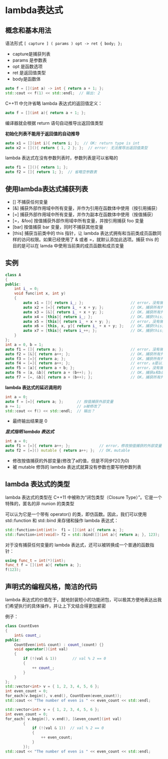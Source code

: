 # lambda表达式
概念和基本用法
-------------
语法形式
```[ capture ] ( params ) opt -> ret { body; };```
* capture是捕获列表
* params 是参数表
* opt 是函数选项
* ret 是返回值类型
* body是函数体
```c++
auto f = [](int a) -> int { return a + 1; };
std::cout << f(1) << std::endl;  // 输出: 2
```

C++11 中允许省略 lambda 表达式的返回值定义：
```c++
auto f = [](int a){ return a + 1; };
```
编译器就会根据 return 语句自动推导出返回值类型

**初始化列表不能用于返回值的自动推导**
```c++
auto x1 = [](int i){ return i; };  // OK: return type is int
auto x2 = [](){ return { 1, 2 }; };  // error: 无法推导出返回值类型
```

lambda 表达式在没有参数列表时，参数列表是可以省略的
```c++
auto f1 = [](){ return 1; };
auto f2 = []{ return 1; };  // 省略空参数表
```

使用lambda表达式捕获列表
-----------------------
* []        不捕获任何变量
* [&]       捕获外部作用域中所有变量，并作为引用在函数体中使用（按引用捕获）
* [=]       捕获外部作用域中所有变量，并作为副本在函数体中使用（按值捕获）
* [=，&foo] 按值捕获外部作用域中所有变量，并按引用捕获 foo 变量
* [bar]     按值捕获 bar 变量，同时不捕获其他变量
* [this]    捕获当前类中的 this 指针，让 lambda 表达式拥有和当前类成员函数同样的访问权限。如果已经使用了 & 或者 =，就默认添加此选项。捕获 this 的目的是可以在 lamda 中使用当前类的成员函数和成员变量

实例
----
```c++
class A
{
public:
    int i_ = 0;
    void func(int x, int y)
    {
        auto x1 = []{ return i_; };                     // error，没有捕获外部变量
        auto x2 = [=]{ return i_ + x + y; };            // OK，捕获所有外部变量
        auto x3 = [&]{ return i_ + x + y; };            // OK，捕获所有外部变量
        auto x4 = [this]{ return i_; };                 // OK，捕获this指针
        auto x5 = [this]{ return i_ + x + y; };         // error，没有捕获x、y
        auto x6 = [this, x, y]{ return i_ + x + y; };   // OK，捕获this指针、x、y
        auto x7 = [this]{ return i_++; };               // OK，捕获this指针，并修改成员的值
    }
};
int a = 0, b = 1;
auto f1 = []{ return a; };                              // error，没有捕获外部变量
auto f2 = [&]{ return a++; };                           // OK，捕获所有外部变量，并对a执行自加运算
auto f3 = [=]{ return a; };                             // OK，捕获所有外部变量，并返回a
auto f4 = [=]{ return a++; };                           // error，a是以复制方式捕获的，无法修改
auto f5 = [a]{ return a + b; };                         // error，没有捕获变量b
auto f6 = [a, &b]{ return a + (b++); };                 // OK，捕获a和b的引用，并对b做自加运算
auto f7 = [=, &b]{ return a + (b++); };                 // OK，捕获所有外部变量和b的引用，并对b做自加运算
```

**lambda 表达式的延迟调用的**
```c++
int a = 0;
auto f = [=]{ return a; };      // 按值捕获外部变量
a += 1;                         // a被修改了
std::cout << f() << std::endl;  // 输出？
```
* 最终输出结果是 0

***显式指明 lambda 表达式***
```c++
int a = 0;
auto f1 = [=]{ return a++; };             // error，修改按值捕获的外部变量
auto f2 = [=]() mutable { return a++; };  // OK，mutable
```
* 修改按值捕获的外部变量(修改了a的值，但是不同步f2()为0)
* 被 mutable 修饰的 lambda 表达式就算没有参数也要写明参数列表

lambda 表达式的类型
------------------
lambda 表达式的类型在 C++11 中被称为“闭包类型（Closure Type）”。它是一个特殊的，匿名的非 nunion 的类类型

可以认为它是一个带有 operator() 的类，即仿函数。因此，我们可以使用 std::function 和 std::bind 来存储和操作 lambda 表达式：
```c++
std::function<int(int)>  f1 = [](int a){ return a; };
std::function<int(void)> f2 = std::bind([](int a){ return a; }, 123);
```
对于没有捕获任何变量的 lambda 表达式，还可以被转换成一个普通的函数指针：
```c++
using func_t = int(*)(int);
func_t f = [](int a){ return a; };
f(123);
```

声明式的编程风格，简洁的代码
--------------------------
lambda 表达式的价值在于，就地封装短小的功能闭包，可以极其方便地表达出我们希望执行的具体操作，并让上下文结合得更加紧密

例子：
```c++
class CountEven
{
    int& count_;
public:
    CountEven(int& count) : count_(count) {}
    void operator()(int val)
    {
        if (!(val & 1))       // val % 2 == 0
        {
            ++ count_;
        }
    }
};
std::vector<int> v = { 1, 2, 3, 4, 5, 6 };
int even_count = 0;
for_each(v.begin(), v.end(), CountEven(even_count));
std::cout << "The number of even is " << even_count << std::endl;
```
```c++
std::vector<int> v = { 1, 2, 3, 4, 5, 6 };
int even_count = 0;
for_each( v.begin(), v.end(), [&even_count](int val)
        {
            if (!(val & 1))  // val % 2 == 0
            {
                ++ even_count;
            }
        });
std::cout << "The number of even is " << even_count << std::endl;
```

